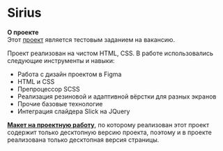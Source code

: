 # Sirius

**О проекте**  
Этот [проект](https://kombojiec.github.io/sirius/) является тестовым заданием на вакансию.  

Проект реализован на чистом HTML, CSS.
В работе использовались следующие инструменты и навыки:
* Работа с дизайн проектом в Figma
* HTML и CSS
* Препроцессор SCSS
* Реализация резиновой и адаптивной вёрстки для разных экранов
* Прочие базовые технологие
* Интеграция слайдера Slick на JQuery

**[Макет на проектную работу](https://www.figma.com/file/fzMzINGfA5FdrxzO01KW5M/FinAsset-%E2%80%94-Rent?node-id=0%3A1)**, по которому реализован этот проект содержит только десктопную версию проекта, поэтому и в проекте реализована только десктопная версия страницы.
